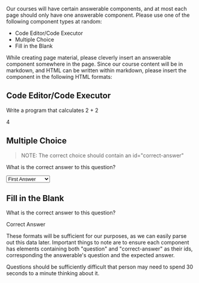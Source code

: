 Our courses will have certain answerable components, and at most each page should only have one answerable component. Please use one of the following component types at random: 

- Code Editor/Code Executor
- Multiple Choice
- Fill in the Blank


While creating page material, please cleverly insert an answerable component somewhere in the page. Since our course content will be in markdown, and HTML can be written within markdown, please insert the component in the following HTML formats:

## Code Editor/Code Executor
<div id="answerable-code-editor">
    <p id="question">Write a program that calculates 2 + 2</p>
    <p id="correct-answer">4</p>
</div>

## Multiple Choice
>NOTE: The correct choice should contain an id="correct-answer"
<div id="answerable-multiple-choice">
    <p id="question">What is the correct answer to this question?</p>
    <select id="choices">
        <option>First Answer</option>
        <option id="correct-answer">Second Answer</option>
        <option>Third Answer</option>
        <option>Fourth Answer</option>
    </select>
</div>

## Fill in the Blank
<div id="answerable-fill-blank">
    <p id="question">What is the correct answer to this question?</p>
    <p id="correct-answer">Correct Answer</p>
</div>

These formats will be sufficient for our purposes, as we can easily parse out this data later. Important things to note are to ensure each component has elements containing both "question" and "correct-answer" as their ids, corresponding the answerable's question and the expected answer. 

Questions should be sufficiently difficult that person may need to spend 30 seconds to a minute thinking about it. 